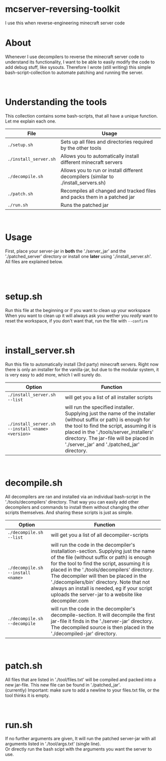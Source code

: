 # mcserver-reversing-toolkit
I use this when reverse-engineering minecraft server code


# About  
Whenever I use decompilers to reverse the minecraft server code to understand its functionality, I want to be able to easily modify the code to add debug stuff, like sysouts. Therefore I wrote (still writing) this simple bash-script-collection to automate patching and running the server.  

<br>

# Understanding the tools
This collection contains some bash-scripts, that all have a unique function. Let me explain each one.  

File | Usage
-----|------
`./setup.sh` | Sets up all files and directories required by the other tools
`./install_server.sh` | Allows you to automatically install different minecraft servers
`./decompile.sh` | Allows you to run or install different decompilers (similar to ./install_servers.sh)
`./patch.sh` | Recompiles all changed and tracked files and packs them in a patched jar
`./run.sh` | Runs the patched jar

<br>

# Usage
First, place your server-jar in **both** the './server_jar' and the './patched_server' directory or install one **later** using './install_server.sh'.  
All files are explained below.  

<br><br>

# setup.sh
Run this file at the beginning or if you want to clean up your workspace  
When you want to clean up it will always ask you wether you  _really_ want to reset the workspace, if you don't want that, run the file with `--confirm`  

<br>

# install_server.sh  
Run this file to automatically install (3rd party) minecraft servers. Right now there is only an installer for the vanilla-jar, but due to the modular system, it is very easy to add more, which I will surely do.  

Option | Function
-------|---------
`./install_server.sh --list` | will get you a list of all installer scripts  
`./install_server.sh --install <name> <version>` | will run the specified installer. Supplying just the name of the installer (without suffix or path) is enough for the tool to find the script, assuming it is placed in the './tools/server_installers' directory. The jar-file will be placed in './server_jar' and './patched_jar' directory.  

<br>

# decompile.sh
All decompilers are ran and installed via an individual bash-script in the './tools/decompilers' directory. That way you can easily add other decompilers and commands to install them without changing the other scripts themselves. And sharing these scripts is just as simple.  

Option | Function
-------|---------
`./decompile.sh --list` | will get you a list of all decompiler-scripts  
`./decompile.sh --install <name>` | will run the code in the decompiler's installation-section. Supplying just the name of the file (without suffix or path) is enough for the tool to find the script, assuming it is placed in the './tools/decompilers' directory. The decompiler will then be placed in the './decompilers/bin' directory. Note that not always an install is needed, eg if your script uploads the server-jar to a website like decompiler.com  
`./decompile.sh --decompile` | will run the code in the decompiler's decompile-section. It will decompile the first jar-file it finds in the './server-jar' directory. The decompiled source is then placed in the './decompiled-jar' directory.

<br>

# patch.sh
All files that are listed in './tool/files.txt' will be compiled and packed into a new jar-file. This new file can be found in './patched_jar'.  
(currently) Important: make sure to add a newline to your files.txt file, or the tool thinks it is empty.  

<br>

# run.sh
If no further arguments are given, It will run the patched server-jar with all arguments listed in './tool/args.txt' (single line).  
Or directly run the bash scipt with the arguments you want the server to use.

